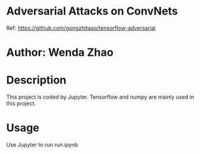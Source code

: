 # Adversarial Attacks on ConvNets
Ref: https://github.com/gongzhitaao/tensorflow-adversarial
# Author: Wenda Zhao
# Description
This project is coded by Jupyter. 
Tensorflow and numpy are mainly used in this project.

# Usage
Use Jupyter to run run.ipynb
